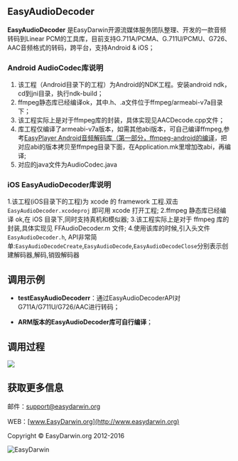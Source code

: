 ## EasyAudioDecoder ##

**EasyAudioDecoder** 是EasyDarwin开源流媒体服务团队整理、开发的一款音频转码到Linear PCM的工具库，目前支持G.711A/PCMA、G.711U/PCMU、G726、AAC音频格式的转码，跨平台，支持Android & iOS；

### Android AudioCodec库说明

 1. 该工程（Android目录下的工程）为Android的NDK工程。安装android ndk，cd到jni目录，执行ndk-build；
 2. ffmpeg静态库已经编译ok，其中.h、.a文件位于ffmpeg/armeabi-v7a目录下；
 3. 该工程实际上是对于ffmpeg库的封装，具体实现见AACDecode.cpp文件；
 4. 库工程仅编译了armeabi-v7a版本，如需其他abi版本，可自己编译ffmpeg,参考[EasyPlayer Android音频解码库（第一部分，ffmpeg-android的编译](http://blog.csdn.net/jyt0551/article/details/52519096#0-qzone-1-94593-d020d2d2a4e8d1a374a433f596ad1440)，把对应abi的版本拷贝至ffmpeg目录下面，在Application.mk里增加改abi，再编译;
 5.  对应的java文件为AudioCodec.java
 
 ### iOS EasyAudioDecoder库说明
 
 1.该工程(iOS目录下的工程)为 xcode 的 framework 工程.双击 `EasyAudioDecoder.xcodeproj` 即可用 xcode 打开工程;
 2.ffmpeg 静态库已经编译 ok,在 iOS 目录下,同时支持真机和模似器;
 3.该工程实际上是对于 ffmpeg 库的封装,具体实现见 FFAudioDecoder.m 文件;
 4.使用该库的时候,引入头文件`EasyAudioDecoder.h`, API非常简单:`EasyAudioDecodeCreate`,`EasyAudioDecode`,`EasyAudioDecodeClose`分别表示创建解码器,解码,销毁解码器

## 调用示例 ##

- **testEasyAudioDecoderr**：通过EasyAudioDecoderAPI对G711A/G711U/G726/AAC进行转码；

- **ARM版本的EasyAudioDecoder库可自行编译**；

## 调用过程 ##
![](http://www.easydarwin.org/skin/easydarwin/images/easyaudiodecoder20160910.png)

## 获取更多信息 ##

邮件：[support@easydarwin.org](mailto:support@easydarwin.org) 

WEB：[www.EasyDarwin.org](http://www.easydarwin.org)

Copyright &copy; EasyDarwin.org 2012-2016

![EasyDarwin](http://www.easydarwin.org/skin/easydarwin/images/wx_qrcode.jpg)
